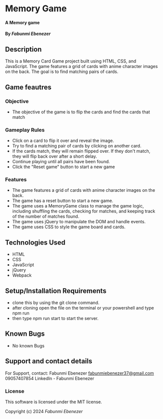 # Memory Game

#### A Memory game

#### By *Fabunmi Ebenezer*

## Description

This is a Memory Card Game project built using HTML, CSS, and JavaScript. The game features a grid of cards with anime character images on the back. The goal is to find matching pairs of cards. 

## Game feautres
### Objective
* The objective of the game is to flip the cards and find the cards that match

### Gameplay Rules
* Click on a card to flip it over and reveal the image.
* Try to find a matching pair of cards by clicking on another card.
* If the cards match, they will remain flipped over. If they don't match, they will flip back over after a short delay.
* Continue playing until all pairs have been found.
* Click the "Reset game" button to start a new game
### Features
* The game features a grid of cards with anime character images on the back.
* The game has a reset button to start a new game.
* The game uses a MemoryGame class to manage the game logic, including shuffling the cards, checking for matches, and keeping track of the number of matches found.
* The game uses jQuery to manipulate the DOM and handle events.
* The game uses CSS to style the game board and cards.
## Technologies Used

* HTML
* CSS 
* JavaScript 
* jQuery
* Webpack
## Setup/Installation Requirements

* clone this by using the git clone command.
* after cloning open the file on the terminal or your powershell and type npm run
* then type npm run start to start the server.


## Known Bugs

* No known Bugs

## Support and contact details

For Support, contact:
Fabunmi Ebenezer
fabunmiebenezer37@gmail.com
09057407854
LinkedIn - Fabunmi Ebenezer



### License

This software is licensed under the MIT license.

Copyright (c) 2024 *Fabunmi Ebenezer*
